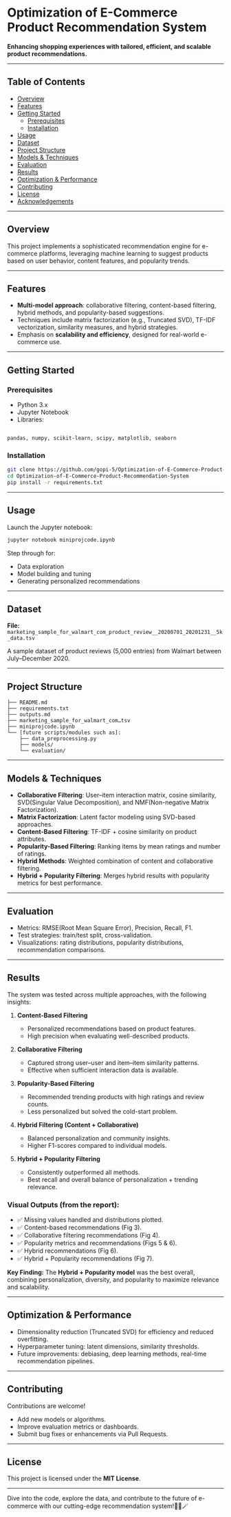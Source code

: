 # Optimization of E-Commerce Product Recommendation System

**Enhancing shopping experiences with tailored, efficient, and scalable product recommendations.**

---

## Table of Contents
- [Overview](#overview)  
- [Features](#features)  
- [Getting Started](#getting-started)  
  - [Prerequisites](#prerequisites)  
  - [Installation](#installation)  
- [Usage](#usage)  
- [Dataset](#dataset)  
- [Project Structure](#project-structure)  
- [Models & Techniques](#models--techniques)  
- [Evaluation](#evaluation)
- [Results](#results)  
- [Optimization & Performance](#optimization--performance)  
- [Contributing](#contributing)  
- [License](#license)  
- [Acknowledgements](#acknowledgements)  

---

## Overview
This project implements a sophisticated recommendation engine for e-commerce platforms, leveraging machine learning to suggest products based on user behavior, content features, and popularity trends.

---

## Features
- **Multi-model approach**: collaborative filtering, content-based filtering, hybrid methods, and popularity-based suggestions.
- Techniques include matrix factorization (e.g., Truncated SVD), TF-IDF vectorization, similarity measures, and hybrid strategies.
- Emphasis on **scalability and efficiency**, designed for real-world e-commerce use.

---

## Getting Started

### Prerequisites
- Python 3.x  
- Jupyter Notebook  
- Libraries:  
```

pandas, numpy, scikit-learn, scipy, matplotlib, seaborn

````

### Installation
```bash
git clone https://github.com/gopi-5/Optimization-of-E-Commerce-Product-Recommendation-System.git
cd Optimization-of-E-Commerce-Product-Recommendation-System
pip install -r requirements.txt
````

---

## Usage

Launch the Jupyter notebook:

```bash
jupyter notebook miniprojcode.ipynb
```

Step through for:

* Data exploration
* Model building and tuning
* Generating personalized recommendations

---

## Dataset

**File:**
`marketing_sample_for_walmart_com_product_review__20200701_20201231__5k_data.tsv`

A sample dataset of product reviews (5,000 entries) from Walmart between July–December 2020.

---

## Project Structure

```
├── README.md
├── requirements.txt
├── outputs.md
├── marketing_sample_for_walmart_com…tsv
├── miniprojcode.ipynb
└── [future scripts/modules such as]:
    ├── data_preprocessing.py
    ├── models/
    └── evaluation/
```

---

## Models & Techniques

* **Collaborative Filtering**: User–item interaction matrix, cosine similarity, SVD(Singular Value Decomposition), and NMF(Non-negative Matrix Factorization).
* **Matrix Factorization**: Latent factor modeling using SVD-based approaches.
* **Content-Based Filtering**: TF-IDF + cosine similarity on product attributes.
* **Popularity-Based Filtering**: Ranking items by mean ratings and number of ratings.
* **Hybrid Methods**: Weighted combination of content and collaborative filtering.
* **Hybrid + Popularity Filtering**: Merges hybrid results with popularity metrics for best performance.
---

## Evaluation

* Metrics: RMSE(Root Mean Square Error), Precision, Recall, F1.
* Test strategies: train/test split, cross-validation.
* Visualizations: rating distributions, popularity distributions, recommendation comparisons.

---

## Results

The system was tested across multiple approaches, with the following insights:

1. **Content-Based Filtering**

   * Personalized recommendations based on product features.
   * High precision when evaluating well-described products.

2. **Collaborative Filtering**

   * Captured strong user–user and item–item similarity patterns.
   * Effective when sufficient interaction data is available.

3. **Popularity-Based Filtering**

   * Recommended trending products with high ratings and review counts.
   * Less personalized but solved the cold-start problem.

4. **Hybrid Filtering (Content + Collaborative)**

   * Balanced personalization and community insights.
   * Higher F1-scores compared to individual models.

5. **Hybrid + Popularity Filtering**

   * Consistently outperformed all methods.
   * Best recall and overall balance of personalization + trending relevance.

### Visual Outputs (from the report):

* ✅ Missing values handled and distributions plotted.
* ✅ Content-based recommendations (Fig 3).
* ✅ Collaborative filtering recommendations (Fig 4).
* ✅ Popularity metrics and recommendations (Figs 5 & 6).
* ✅ Hybrid recommendations (Fig 6).
* ✅ Hybrid + Popularity recommendations (Fig 7).

**Key Finding:**
The **Hybrid + Popularity model** was the best overall, combining personalization, diversity, and popularity to maximize relevance and scalability.

---

## Optimization & Performance

* Dimensionality reduction (Truncated SVD) for efficiency and reduced overfitting.
* Hyperparameter tuning: latent dimensions, similarity thresholds.
* Future improvements: debiasing, deep learning methods, real-time recommendation pipelines.

---

## Contributing

Contributions are welcome!

* Add new models or algorithms.
* Improve evaluation metrics or dashboards.
* Submit bug fixes or enhancements via Pull Requests.

---

## License

This project is licensed under the **MIT License**.

---


Dive into the code, explore the data, and contribute to the future of e-commerce with our cutting-edge recommendation system!👩‍💻🪄


